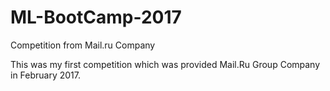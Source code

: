 # ML-BootCamp-2017
Competition from Mail.ru Company

This was my first competition which was provided Mail.Ru Group Company in February 2017.

